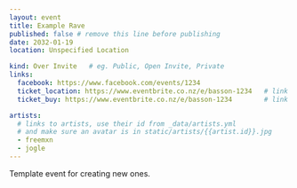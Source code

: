 ```yaml
---
layout: event
title: Example Rave
published: false # remove this line before publishing
date: 2032-01-19
location: Unspecified Location

kind: Over Invite   # eg. Public, Open Invite, Private
links:
  facebook: https://www.facebook.com/events/1234
  ticket_location: https://www.eventbrite.co.nz/e/basson-1234   # link to location registration
  ticket_buy: https://www.eventbrite.co.nz/e/basson-1234        # link to ticket purchases

artists:
  # links to artists, use their id from _data/artists.yml
  # and make sure an avatar is in static/artists/{{artist.id}}.jpg
  - freemxn
  - jogle
---
```


Template event for creating new ones.

